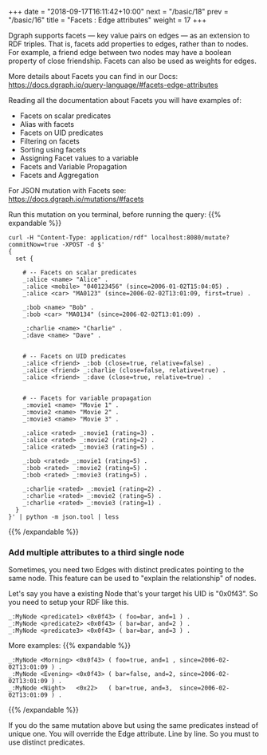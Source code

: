 +++
date = "2018-09-17T16:11:42+10:00"
next = "/basic/18"
prev = "/basic/16"
title = "Facets : Edge attributes"
weight = 17
+++


Dgraph supports facets — key value pairs on edges — as an extension to RDF triples. That is, facets add properties to edges, rather than to nodes. For example, a friend edge between two nodes may have a boolean property of close friendship. Facets can also be used as weights for edges.

More details about Facets you can find in our Docs: https://docs.dgraph.io/query-language/#facets-edge-attributes

Reading all the documentation about Facets you will have examples of:

- Facets on scalar predicates
- Alias with facets
- Facets on UID predicates
- Filtering on facets
- Sorting using facets
- Assigning Facet values to a variable
- Facets and Variable Propagation
- Facets and Aggregation

For JSON mutation with Facets see: https://docs.dgraph.io/mutations/#facets

Run this mutation on you terminal, before running the query:
{{% expandable %}}
```
curl -H "Content-Type: application/rdf" localhost:8080/mutate?commitNow=true -XPOST -d $'
{
  set {

    # -- Facets on scalar predicates
    _:alice <name> "Alice" .
    _:alice <mobile> "040123456" (since=2006-01-02T15:04:05) .
    _:alice <car> "MA0123" (since=2006-02-02T13:01:09, first=true) .

    _:bob <name> "Bob" .
    _:bob <car> "MA0134" (since=2006-02-02T13:01:09) .

    _:charlie <name> "Charlie" .
    _:dave <name> "Dave" .


    # -- Facets on UID predicates
    _:alice <friend> _:bob (close=true, relative=false) .
    _:alice <friend> _:charlie (close=false, relative=true) .
    _:alice <friend> _:dave (close=true, relative=true) .


    # -- Facets for variable propagation
    _:movie1 <name> "Movie 1" .
    _:movie2 <name> "Movie 2" .
    _:movie3 <name> "Movie 3" .

    _:alice <rated> _:movie1 (rating=3) .
    _:alice <rated> _:movie2 (rating=2) .
    _:alice <rated> _:movie3 (rating=5) .

    _:bob <rated> _:movie1 (rating=5) .
    _:bob <rated> _:movie2 (rating=5) .
    _:bob <rated> _:movie3 (rating=5) .

    _:charlie <rated> _:movie1 (rating=2) .
    _:charlie <rated> _:movie2 (rating=5) .
    _:charlie <rated> _:movie3 (rating=1) .
  }
}' | python -m json.tool | less
```
{{% /expandable %}}

### Add multiple attributes to a third single node

Sometimes, you need two Edges with distinct predicates pointing to the same node. This feature can be used to "explain the relationship" of nodes.

Let's say you have a existing Node that's your target his UID is "0x0f43". So you need to setup your RDF like this.

```
_:MyNode <predicate1> <0x0f43> ( foo=bar, and=1 ) .
_:MyNode <predicate2> <0x0f43> ( bar=bar, and=2 ) .
_:MyNode <predicate3> <0x0f43> ( bar=bar, and=3 ) .
```

More examples:
{{% expandable %}}
```
_:MyNode <Morning> <0x0f43> ( foo=true, and=1 , since=2006-02-02T13:01:09 ) .
_:MyNode <Evening> <0x0f43> ( bar=false, and=2, since=2006-02-02T13:01:09 ) .
_:MyNode <Night>   <0x22>   ( bar=true, and=3,  since=2006-02-02T13:01:09 ) .
```
{{% /expandable %}}


If you do the same mutation above but using the same predicates instead of unique one. You will override the Edge attribute. Line by line. So you must to use distinct predicates.
